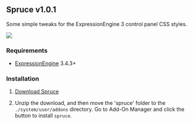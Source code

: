 ## Spruce v1.0.1

Some simple tweaks for the ExpressionEngine 3 control panel CSS styles.

![](https://dl.dropboxusercontent.com/s/ojibmo9281noro8/spruce.png)

### Requirements

* [ExpressionEngine](https://ellislab.com/expressionengine) 3.4.3+

### Installation

1. [Download Spruce](https://github.com/croxton/spruce/archive/master.zip)

2. Unzip the download, and then move the 'spruce' folder to the `./system/user/addons` directory. Go to Add-On Manager and click the button to install `spruce`.
